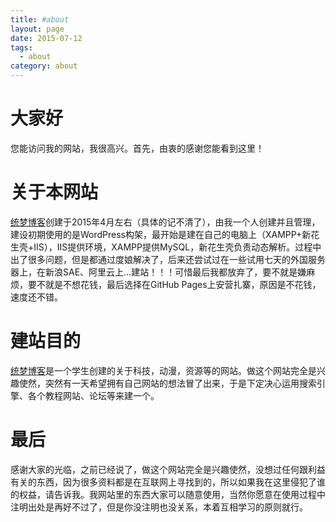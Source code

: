 ```yaml
---
title: #about
layout: page
date: 2015-07-12
tags:
  - about
category: about
---
```

# 大家好
您能访问我的网站，我很高兴。首先，由衷的感谢您能看到这里！
# 关于本网站
[统梦博客](https://xrp001.github.io)创建于2015年4月左右（具体的记不清了），由我一个人创建并且管理，建设初期使用的是WordPress构架，最开始是建在自己的电脑上（XAMPP+新花生壳+IIS），IIS提供环境，XAMPP提供MySQL，新花生壳负责动态解析。过程中出了很多问题，但是都通过度娘解决了，后来还尝试过在一些试用七天的外国服务器上，在新浪SAE、阿里云上…建站！！！可惜最后我都放弃了，要不就是嫌麻烦，要不就是不想花钱，最后选择在GitHub Pages上安营扎寨，原因是不花钱，速度还不错。
# 建站目的
[统梦博客](https://xrp001.github.io)是一个学生创建的关于科技，动漫，资源等的网站。做这个网站完全是兴趣使然，突然有一天希望拥有自己网站的想法冒了出来，于是下定决心运用搜索引擎、各个教程网站、论坛等来建一个。
# 最后
感谢大家的光临，之前已经说了，做这个网站完全是兴趣使然，没想过任何跟利益有关的东西，因为很多资料都是在互联网上寻找到的，所以如果我在这里侵犯了谁的权益，请告诉我。我网站里的东西大家可以随意使用，当然你愿意在使用过程中注明出处是再好不过了，但是你没注明也没关系，本着互相学习的原则就行。

